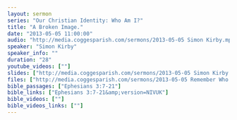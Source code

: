 ```yaml
---
layout: sermon
series: "Our Christian Identity: Who Am I?"
title: "A Broken Image."
date: "2013-05-05 11:00:00"
audio: "http://media.coggesparish.com/sermons/2013-05-05 Simon Kirby.mp3"
speaker: "Simon Kirby"
speaker_info: ""
duration: "28"
youtube_videos: [""]
slides: ["http://media.coggesparish.com/sermons/2013-05-05 Simon Kirby.pdf"]
files: ["http://media.coggesparish.com/sermons/2013-05-05 Remember Who You Are - The Lion King.wmv"]
bible_passages: ["Ephesians 3:7-21"]
bible_links: ["Ephesians 3:7-21&amp;version=NIVUK"]
bible_videos: [""]
bible_videos_links: [""]
---
```

